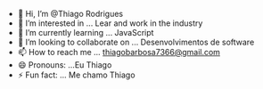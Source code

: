 - 👋 Hi, I’m @Thiago Rodrigues
- 👀 I’m interested in ... Lear and work in the industry
- 🌱 I’m currently learning ... JavaScript
- 💞️ I’m looking to collaborate on ... Desenvolvimentos  de software
- 📫 How to reach me ... thiagobarbosa7366@gmail.com
- 😄 Pronouns: ...Eu Thiago
- ⚡ Fun fact: ... Me chamo Thiago


<!---
TRodrigues07/TRodrigues07 is a ✨ special ✨ repository because its `README.md` (this file) appears on your GitHub profile.
You can click the Preview link to take a look at your changes.
--->
